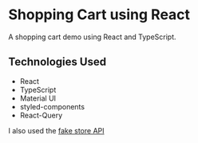 # Shopping Cart using React
A shopping cart demo using React and TypeScript.


## Technologies Used
- React
- TypeScript
- Material UI
- styled-components
- React-Query

I also used the [fake store API](https://fakestoreapi.com/
)



